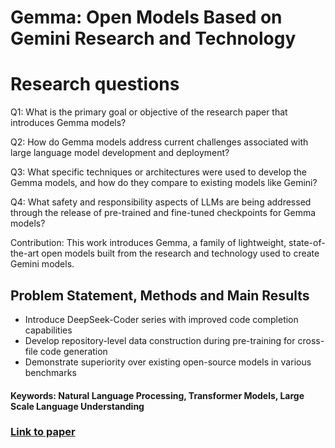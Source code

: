 # Gemma: Open Models Based on Gemini Research and Technology

# Research questions
Q1: What is the primary goal or objective of the research paper that introduces Gemma models?

Q2: How do Gemma models address current challenges associated with large language model development and deployment?

Q3: What specific techniques or architectures were used to develop the Gemma models, and how do they compare to existing models like Gemini?

Q4: What safety and responsibility aspects of LLMs are being addressed through the release of pre-trained and fine-tuned checkpoints for Gemma models?

Contribution: This work introduces Gemma, a family of lightweight, state-of-the-art open models built from the research and technology used to create Gemini models.

## Problem Statement, Methods and Main Results
 
  - Introduce DeepSeek-Coder series with improved code completion capabilities
  - Develop repository-level data construction during pre-training for cross-file code generation
  - Demonstrate superiority over existing open-source models in various benchmarks

#### Keywords: Natural Language Processing, Transformer Models, Large Scale Language Understanding


### [Link to paper](https://arxiv.org/abs/2403.08295v4)
